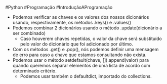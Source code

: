 
#Python #Programação #IntroduçãoAProgramação 



- Podemos verificar as chaves e os valores dos nossos dicionários usando, respectivamente, os métodos .keys() e .values()
- Podemos combinar 2 dicionários usando o método .update(dicionário a ser combinado)
	- Caso houverem chaves repetidas, o valor da chave será substituído pelo valor do dicionário que foi adicionado por último.
- Com os métodos .get() e .pop(), nós podemos definir uma mensagem de erro para caso a chave que estamos consultando não exista.
- Podemos usar o método setdefault(chave, []).append(valor) para quando queremos separar elementos de uma lista de acordo com determinado critério.
	- Podemos usar também o defaultdict, importado do collections.
